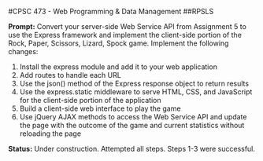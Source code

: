 #CPSC 473 - Web Programming & Data Management
##RPSLS

__Prompt:__ Convert your server-side Web Service API from Assignment 5 to use the Express framework and implement the client-side portion of the Rock, Paper, Scissors, Lizard, Spock game. Implement the following changes:<br>
1.	Install the express module and add it to your web application<br>
2.	Add routes to handle each URL<br>
3.	Use the json() method of the Express response object to return results<br>
4.	Use the express.static middleware to serve HTML, CSS, and JavaScript for the client-side portion of the application<br>
5.	Build a client-side web interface to play the game<br>
6.	Use jQuery AJAX methods to access the Web Service API and update the page with the outcome of the game and current statistics without reloading the page

__Status:__ Under construction. Attempted all steps. Steps 1-3 were successful.

